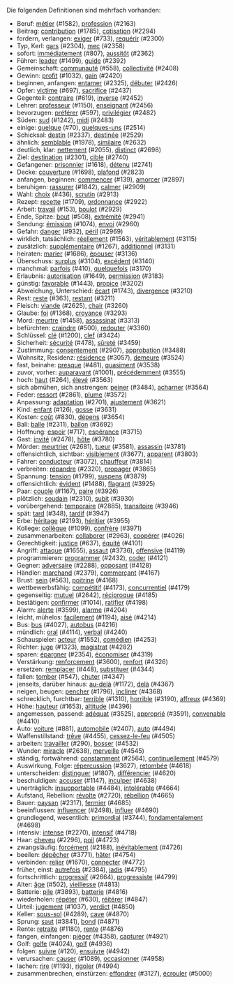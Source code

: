 Die folgenden Definitionen sind mehrfach vorhanden:

* Beruf: [métier](cards/1582_métier.yml) (#1582), [profession](cards/2163_profession.yml) (#2163)
* Beitrag: [contribution](cards/1785_contribution.yml) (#1785), [cotisation](cards/2294_cotisation.yml) (#2294)
* fordern, verlangen: [exiger](cards/0733_exiger.yml) (#733), [requérir](cards/2300_requérir.yml) (#2300)
* Typ, Kerl: [gars](cards/2304_gars.yml) (#2304), [mec](cards/2358_mec.yml) (#2358)
* sofort: [immédiatement](cards/0807_immédiatement.yml) (#807), [aussitôt](cards/2362_aussitôt.yml) (#2362)
* Führer: [leader](cards/1499_leader.yml) (#1499), [guide](cards/2392_guide.yml) (#2392)
* Gemeinschaft: [communauté](cards/0558_communauté.yml) (#558), [collectivité](cards/2408_collectivité.yml) (#2408)
* Gewinn: [profit](cards/1032_profit.yml) (#1032), [gain](cards/2420_gain.yml) (#2420)
* beginnen, anfangen: [entamer](cards/2325_entamer.yml) (#2325), [débuter](cards/2426_débuter.yml) (#2426)
* Opfer: [victime](cards/0697_victime.yml) (#697), [sacrifice](cards/2437_sacrifice.yml) (#2437)
* Gegenteil: [contraire](cards/0619_contraire.yml) (#619), [inverse](cards/2452_inverse.yml) (#2452)
* Lehrer: [professeur](cards/1150_professeur.yml) (#1150), [enseignant](cards/2456_enseignant.yml) (#2456)
* bevorzugen: [préférer](cards/0597_préférer.yml) (#597), [privilégier](cards/2482_privilégier.yml) (#2482)
* Süden: [sud](cards/1242_sud.yml) (#1242), [midi](cards/2483_midi.yml) (#2483)
* einige: [quelque](cards/0070_quelque.yml) (#70), [quelques-uns](cards/2514_quelques-uns.yml) (#2514)
* Schicksal: [destin](cards/2337_destin.yml) (#2337), [destinée](cards/2529_destinée.yml) (#2529)
* ähnlich: [semblable](cards/1978_semblable.yml) (#1978), [similaire](cards/2632_similaire.yml) (#2632)
* deutlich, klar: [nettement](cards/2055_nettement.yml) (#2055), [distinct](cards/2698_distinct.yml) (#2698)
* Ziel: [destination](cards/2301_destination.yml) (#2301), [cible](cards/2740_cible.yml) (#2740)
* Gefangener: [prisonnier](cards/1618_prisonnier.yml) (#1618), [détenu](cards/2741_détenu.yml) (#2741)
* Decke: [couverture](cards/1698_couverture.yml) (#1698), [plafond](cards/2823_plafond.yml) (#2823)
* anfangen, beginnen: [commencer](cards/0139_commencer.yml) (#139), [amorcer](cards/2897_amorcer.yml) (#2897)
* beruhigen: [rassurer](cards/1842_rassurer.yml) (#1842), [calmer](cards/2909_calmer.yml) (#2909)
* Wahl: [choix](cards/0436_choix.yml) (#436), [scrutin](cards/2913_scrutin.yml) (#2913)
* Rezept: [recette](cards/1709_recette.yml) (#1709), [ordonnance](cards/2922_ordonnance.yml) (#2922)
* Arbeit: [travail](cards/0153_travail.yml) (#153), [boulot](cards/2929_boulot.yml) (#2929)
* Ende, Spitze: [bout](cards/0508_bout.yml) (#508), [extrémité](cards/2941_extrémité.yml) (#2941)
* Sendung: [émission](cards/1074_émission.yml) (#1074), [envoi](cards/2960_envoi.yml) (#2960)
* Gefahr: [danger](cards/0932_danger.yml) (#932), [péril](cards/2969_péril.yml) (#2969)
* wirklich, tatsächlich: [réellement](cards/1563_réellement.yml) (#1563), [véritablement](cards/3115_véritablement.yml) (#3115)
* zusätzlich: [supplémentaire](cards/1267_supplémentaire.yml) (#1267), [additionnel](cards/3131_additionnel.yml) (#3131)
* heiraten: [marier](cards/1686_marier.yml) (#1686), [épouser](cards/3136_épouser.yml) (#3136)
* Überschuss: [surplus](cards/3104_surplus.yml) (#3104), [excédent](cards/3140_excédent.yml) (#3140)
* manchmal: [parfois](cards/0410_parfois.yml) (#410), [quelquefois](cards/3170_quelquefois.yml) (#3170)
* Erlaubnis: [autorisation](cards/1649_autorisation.yml) (#1649), [permission](cards/3183_permission.yml) (#3183)
* günstig: [favorable](cards/1443_favorable.yml) (#1443), [propice](cards/3202_propice.yml) (#3202)
* Abweichung, Unterschied: [écart](cards/1743_écart.yml) (#1743), [divergence](cards/3210_divergence.yml) (#3210)
* Rest: [reste](cards/0363_reste.yml) (#363), [restant](cards/3211_restant.yml) (#3211)
* Fleisch: [viande](cards/2625_viande.yml) (#2625), [chair](cards/3260_chair.yml) (#3260)
* Glaube: [foi](cards/1368_foi.yml) (#1368), [croyance](cards/3293_croyance.yml) (#3293)
* Mord: [meurtre](cards/1458_meurtre.yml) (#1458), [assassinat](cards/3313_assassinat.yml) (#3313)
* befürchten: [craindre](cards/0500_craindre.yml) (#500), [redouter](cards/3360_redouter.yml) (#3360)
* Schlüssel: [clé](cards/1200_clé.yml) (#1200), [clef](cards/3424_clef.yml) (#3424)
* Sicherheit: [sécurité](cards/0478_sécurité.yml) (#478), [sûreté](cards/3459_sûreté.yml) (#3459)
* Zustimmung: [consentement](cards/2907_consentement.yml) (#2907), [approbation](cards/3488_approbation.yml) (#3488)
* Wohnsitz, Residenz: [résidence](cards/3057_résidence.yml) (#3057), [demeure](cards/3524_demeure.yml) (#3524)
* fast, beinahe: [presque](cards/0481_presque.yml) (#481), [quasiment](cards/3538_quasiment.yml) (#3538)
* zuvor, vorher: [auparavant](cards/1001_auparavant.yml) (#1001), [précédemment](cards/3555_précédemment.yml) (#3555)
* hoch: [haut](cards/0264_haut.yml) (#264), [élevé](cards/3563_élevé.yml) (#3563)
* sich abmühen, sich anstrengen: [peiner](cards/3484_peiner.yml) (#3484), [acharner](cards/3564_acharner.yml) (#3564)
* Feder: [ressort](cards/2861_ressort.yml) (#2861), [plume](cards/3572_plume.yml) (#3572)
* Anpassung: [adaptation](cards/2701_adaptation.yml) (#2701), [ajustement](cards/3621_ajustement.yml) (#3621)
* Kind: [enfant](cards/0126_enfant.yml) (#126), [gosse](cards/3631_gosse.yml) (#3631)
* Kosten: [coût](cards/0830_coût.yml) (#830), [dépens](cards/3654_dépens.yml) (#3654)
* Ball: [balle](cards/2311_balle.yml) (#2311), [ballon](cards/3692_ballon.yml) (#3692)
* Hoffnung: [espoir](cards/0717_espoir.yml) (#717), [espérance](cards/3715_espérance.yml) (#3715)
* Gast: [invité](cards/2478_invité.yml) (#2478), [hôte](cards/3780_hôte.yml) (#3780)
* Mörder: [meurtrier](cards/2681_meurtrier.yml) (#2681), [tueur](cards/3581_tueur.yml) (#3581), [assassin](cards/3781_assassin.yml) (#3781)
* offensichtlich, sichtbar: [visiblement](cards/3677_visiblement.yml) (#3677), [apparent](cards/3803_apparent.yml) (#3803)
* Fahrer: [conducteur](cards/3072_conducteur.yml) (#3072), [chauffeur](cards/3814_chauffeur.yml) (#3814)
* verbreiten: [répandre](cards/2320_répandre.yml) (#2320), [propager](cards/3865_propager.yml) (#3865)
* Spannung: [tension](cards/1799_tension.yml) (#1799), [suspens](cards/3879_suspens.yml) (#3879)
* offensichtlich: [évident](cards/1488_évident.yml) (#1488), [flagrant](cards/3925_flagrant.yml) (#3925)
* Paar: [couple](cards/1167_couple.yml) (#1167), [paire](cards/3926_paire.yml) (#3926)
* plötzlich: [soudain](cards/2310_soudain.yml) (#2310), [subit](cards/3930_subit.yml) (#3930)
* vorübergehend: [temporaire](cards/2885_temporaire.yml) (#2885), [transitoire](cards/3946_transitoire.yml) (#3946)
* spät: [tard](cards/0348_tard.yml) (#348), [tardif](cards/3947_tardif.yml) (#3947)
* Erbe: [héritage](cards/2193_héritage.yml) (#2193), [héritier](cards/3955_héritier.yml) (#3955)
* Kollege: [collègue](cards/1099_collègue.yml) (#1099), [confrère](cards/3971_confrère.yml) (#3971)
* zusammenarbeiten: [collaborer](cards/2963_collaborer.yml) (#2963), [coopérer](cards/4026_coopérer.yml) (#4026)
* Gerechtigkeit: [justice](cards/0637_justice.yml) (#637), [équité](cards/4101_équité.yml) (#4101)
* Angriff: [attaque](cards/1655_attaque.yml) (#1655), [assaut](cards/3736_assaut.yml) (#3736), [offensive](cards/4119_offensive.yml) (#4119)
* programmieren: [programmer](cards/2432_programmer.yml) (#2432), [coder](cards/4121_coder.yml) (#4121)
* Gegner: [adversaire](cards/2288_adversaire.yml) (#2288), [opposant](cards/4128_opposant.yml) (#4128)
* Händler: [marchand](cards/2379_marchand.yml) (#2379), [commerçant](cards/4167_commerçant.yml) (#4167)
* Brust: [sein](cards/0563_sein.yml) (#563), [poitrine](cards/4168_poitrine.yml) (#4168)
* wettbewerbsfähig: [compétitif](cards/4173_compétitif.yml) (#4173), [concurrentiel](cards/4179_concurrentiel.yml) (#4179)
* gegenseitig: [mutuel](cards/2642_mutuel.yml) (#2642), [réciproque](cards/4185_réciproque.yml) (#4185)
* bestätigen: [confirmer](cards/1014_confirmer.yml) (#1014), [ratifier](cards/4198_ratifier.yml) (#4198)
* Alarm: [alerte](cards/3599_alerte.yml) (#3599), [alarme](cards/4204_alarme.yml) (#4204)
* leicht, mühelos: [facilement](cards/1194_facilement.yml) (#1194), [aisé](cards/4214_aisé.yml) (#4214)
* Bus: [bus](cards/4027_bus.yml) (#4027), [autobus](cards/4216_autobus.yml) (#4216)
* mündlich: [oral](cards/4114_oral.yml) (#4114), [verbal](cards/4240_verbal.yml) (#4240)
* Schauspieler: [acteur](cards/1552_acteur.yml) (#1552), [comédien](cards/4253_comédien.yml) (#4253)
* Richter: [juge](cards/1323_juge.yml) (#1323), [magistrat](cards/4282_magistrat.yml) (#4282)
* sparen: [épargner](cards/2354_épargner.yml) (#2354), [économiser](cards/4319_économiser.yml) (#4319)
* Verstärkung: [renforcement](cards/3600_renforcement.yml) (#3600), [renfort](cards/4326_renfort.yml) (#4326)
* ersetzen: [remplacer](cards/0448_remplacer.yml) (#448), [substituer](cards/4344_substituer.yml) (#4344)
* fallen: [tomber](cards/0547_tomber.yml) (#547), [chuter](cards/4347_chuter.yml) (#4347)
* jenseits, darüber hinaus: [au-delà](cards/1172_au-delà.yml) (#1172), [delà](cards/4367_delà.yml) (#4367)
* neigen, beugen: [pencher](cards/1796_pencher.yml) (#1796), [incliner](cards/4368_incliner.yml) (#4368)
* schrecklich, furchtbar: [terrible](cards/1310_terrible.yml) (#1310), [horrible](cards/3190_horrible.yml) (#3190), [affreux](cards/4369_affreux.yml) (#4369)
* Höhe: [hauteur](cards/1653_hauteur.yml) (#1653), [altitude](cards/4396_altitude.yml) (#4396)
* angemessen, passend: [adéquat](cards/3525_adéquat.yml) (#3525), [approprié](cards/3591_approprié.yml) (#3591), [convenable](cards/4410_convenable.yml) (#4410)
* Auto: [voiture](cards/0881_voiture.yml) (#881), [automobile](cards/2407_automobile.yml) (#2407), [auto](cards/4494_auto.yml) (#4494)
* Waffenstillstand: [trêve](cards/4455_trêve.yml) (#4455), [cessez-le-feu](cards/4505_cessez-le-feu.yml) (#4505)
* arbeiten: [travailler](cards/0290_travailler.yml) (#290), [bosser](cards/4532_bosser.yml) (#4532)
* Wunder: [miracle](cards/2638_miracle.yml) (#2638), [merveille](cards/4545_merveille.yml) (#4545)
* ständig, fortwährend: [constamment](cards/2564_constamment.yml) (#2564), [continuellement](cards/4579_continuellement.yml) (#4579)
* Auswirkung, Folge: [répercussion](cards/3627_répercussion.yml) (#3627), [retombée](cards/4618_retombée.yml) (#4618)
* unterscheiden: [distinguer](cards/1807_distinguer.yml) (#1807), [différencier](cards/4620_différencier.yml) (#4620)
* beschuldigen: [accuser](cards/1147_accuser.yml) (#1147), [inculper](cards/4638_inculper.yml) (#4638)
* unerträglich: [insupportable](cards/4484_insupportable.yml) (#4484), [intolérable](cards/4664_intolérable.yml) (#4664)
* Aufstand, Rebellion: [révolte](cards/2720_révolte.yml) (#2720), [rébellion](cards/4665_rébellion.yml) (#4665)
* Bauer: [paysan](cards/2317_paysan.yml) (#2317), [fermier](cards/4685_fermier.yml) (#4685)
* beeinflussen: [influencer](cards/2498_influencer.yml) (#2498), [influer](cards/4690_influer.yml) (#4690)
* grundlegend, wesentlich: [primordial](cards/3744_primordial.yml) (#3744), [fondamentalement](cards/4698_fondamentalement.yml) (#4698)
* intensiv: [intense](cards/2270_intense.yml) (#2270), [intensif](cards/4718_intensif.yml) (#4718)
* Haar: [cheveu](cards/2296_cheveu.yml) (#2296), [poil](cards/4723_poil.yml) (#4723)
* zwangsläufig: [forcément](cards/2188_forcément.yml) (#2188), [inévitablement](cards/4726_inévitablement.yml) (#4726)
* beeilen: [dépêcher](cards/3771_dépêcher.yml) (#3771), [hâter](cards/4754_hâter.yml) (#4754)
* verbinden: [relier](cards/1670_relier.yml) (#1670), [connecter](cards/4772_connecter.yml) (#4772)
* früher, einst: [autrefois](cards/2384_autrefois.yml) (#2384), [jadis](cards/4795_jadis.yml) (#4795)
* fortschrittlich: [progressif](cards/2664_progressif.yml) (#2664), [progressiste](cards/4799_progressiste.yml) (#4799)
* Alter: [âge](cards/0502_âge.yml) (#502), [vieillesse](cards/4813_vieillesse.yml) (#4813)
* Batterie: [pile](cards/3893_pile.yml) (#3893), [batterie](cards/4816_batterie.yml) (#4816)
* wiederholen: [répéter](cards/0630_répéter.yml) (#630), [réitérer](cards/4847_réitérer.yml) (#4847)
* Urteil: [jugement](cards/1037_jugement.yml) (#1037), [verdict](cards/4850_verdict.yml) (#4850)
* Keller: [sous-sol](cards/4289_sous-sol.yml) (#4289), [cave](cards/4870_cave.yml) (#4870)
* Sprung: [saut](cards/3841_saut.yml) (#3841), [bond](cards/4871_bond.yml) (#4871)
* Rente: [retraite](cards/1180_retraite.yml) (#1180), [rente](cards/4876_rente.yml) (#4876)
* fangen, einfangen: [piéger](cards/4358_piéger.yml) (#4358), [capturer](cards/4921_capturer.yml) (#4921)
* Golf: [golfe](cards/4024_golfe.yml) (#4024), [golf](cards/4936_golf.yml) (#4936)
* folgen: [suivre](cards/0120_suivre.yml) (#120), [ensuivre](cards/4942_ensuivre.yml) (#4942)
* verursachen: [causer](cards/1089_causer.yml) (#1089), [occasionner](cards/4958_occasionner.yml) (#4958)
* lachen: [rire](cards/1193_rire.yml) (#1193), [rigoler](cards/4994_rigoler.yml) (#4994)
* zusammenbrechen, einstürzen: [effondrer](cards/3127_effondrer.yml) (#3127), [écrouler](cards/5000_écrouler.yml) (#5000)
